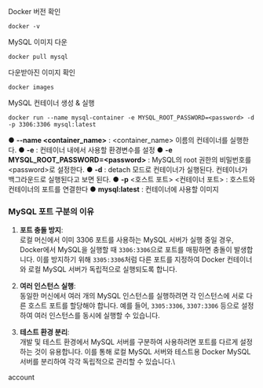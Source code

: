 

Docker 버전 확인
```
docker -v
```


MySQL 이미지 다운
```
docker pull mysql
```


다운받아진 이미지 확인
```
docker images
```


MySQL 컨테이너 생성 & 실행
```
docker run --name mysql-container -e MYSQL_ROOT_PASSWORD=<password> -d -p 3306:3306 mysql:latest
```
● **--name <container_name>** : <container_name> 이름의 컨테이너를 실행한다.
● **-e** : 컨테이너 내에서 사용할 환경변수를 설정
● **-e MYSQL_ROOT_PASSWORD=\<password>** : MySQL의 root 권한의 비밀번호를 \<password>로 설정한다.
● **-d** : detach 모드로 컨테이너가 실행된다. 컨테이너가 백그라운드로 실행된다고 보면 된다.
● **-p** <호스트 포트> <컨테이너 포트> : 호스트와 컨테이너의 포트를 연결한다
● **mysql:latest** : 컨테이너에 사용할 이미지





### MySQL 포트 구분의 이유
1. **포트 충돌 방지**:  
    로컬 머신에서 이미 3306 포트를 사용하는 MySQL 서버가 실행 중일 경우, Docker에서 MySQL을 실행할 때 `3306:3306`으로 포트를 매핑하면 충돌이 발생합니다. 이를 방지하기 위해 `3305:3306`처럼 다른 포트를 지정하여 Docker 컨테이너와 로컬 MySQL 서버가 독립적으로 실행되도록 합니다.
    
2. **여러 인스턴스 실행**:  
    동일한 머신에서 여러 개의 MySQL 인스턴스를 실행하려면 각 인스턴스에 서로 다른 호스트 포트를 할당해야 합니다. 예를 들어, `3305:3306`, `3307:3306` 등으로 설정하여 여러 인스턴스를 동시에 실행할 수 있습니다.
    
3. **테스트 환경 분리**:  
    개발 및 테스트 환경에서 MySQL 서버를 구분하여 사용하려면 포트를 다르게 설정하는 것이 유용합니다. 이를 통해 로컬 MySQL 서버와 테스트용 Docker MySQL 서버를 분리하여 각각 독립적으로 관리할 수 있습니다.\

account